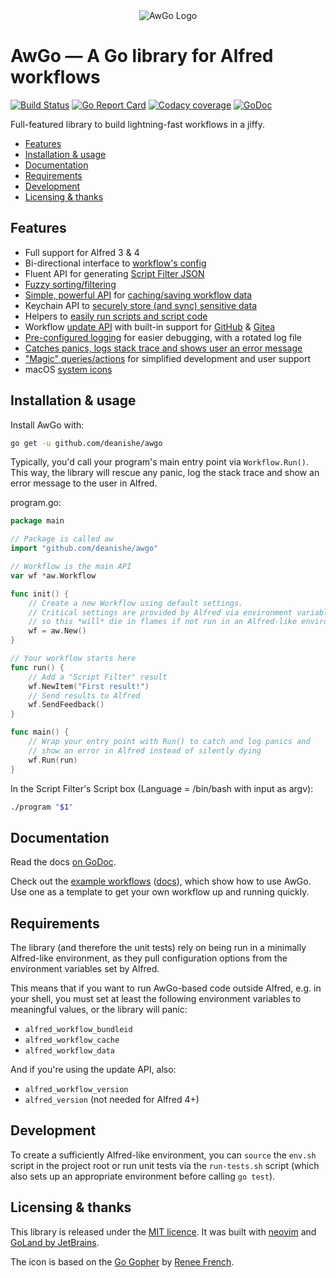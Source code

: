 
<div align="center">
    <img src="https://raw.githubusercontent.com/deanishe/awgo/master/Icon.png" alt="AwGo Logo" title="AwGo Logo">
</div>

AwGo — A Go library for Alfred workflows
========================================

[![Build Status][ghaction-status-icon]][ghaction-link]
[![Go Report Card][goreport-icon]][goreport-link]
[![Codacy coverage][coverage-icon]][codacy-link]
[![GoDoc][godoc-icon]][godoc-link]

<!--
[![Build Status][azure-status-icon]][azure-link]
[![Build Status][travis-icon]][travis-link]
[![Codacy Quality][codacy-quality-icon]][codacy-link]
[![Coverage Status][coveralls-icon]][coveralls-link]
-->


Full-featured library to build lightning-fast workflows in a jiffy.

- [Features](#features)
- [Installation & usage](#installation--usage)
- [Documentation](#documentation)
- [Requirements](#requirements)
- [Development](#development)
- [Licensing & thanks](#licensing--thanks)


Features
--------

- Full support for Alfred 3 & 4
- Bi-directional interface to [workflow's config][config]
- Fluent API for generating [Script Filter JSON][feedback]
- [Fuzzy sorting/filtering][fuzzy]
- [Simple, powerful API][cache-api] for [caching/saving workflow data][cache]
- Keychain API to [securely store (and sync) sensitive data][keychain]
- Helpers to [easily run scripts and script code][scripts]
- Workflow [update API][update] with built-in support for [GitHub][update-github] & [Gitea][update-gitea]
- [Pre-configured logging][logging] for easier debugging, with a rotated log file
- [Catches panics, logs stack trace and shows user an error message][run]
- ["Magic" queries/actions][magic] for simplified development and user support
- macOS [system icons][icons]


Installation & usage
--------------------

Install AwGo with:

```sh
go get -u github.com/deanishe/awgo
```

Typically, you'd call your program's main entry point via `Workflow.Run()`.
This way, the library will rescue any panic, log the stack trace and show
an error message to the user in Alfred.

program.go:

```go
package main

// Package is called aw
import "github.com/deanishe/awgo"

// Workflow is the main API
var wf *aw.Workflow

func init() {
    // Create a new Workflow using default settings.
    // Critical settings are provided by Alfred via environment variables,
    // so this *will* die in flames if not run in an Alfred-like environment.
    wf = aw.New()
}

// Your workflow starts here
func run() {
    // Add a "Script Filter" result
    wf.NewItem("First result!")
    // Send results to Alfred
    wf.SendFeedback()
}

func main() {
    // Wrap your entry point with Run() to catch and log panics and
    // show an error in Alfred instead of silently dying
    wf.Run(run)
}
```

In the Script Filter's Script box (Language = /bin/bash with input as
argv):

```sh
./program "$1"
```

Documentation
-------------

Read the docs [on GoDoc][godoc].

Check out the [example workflows][examples-code] ([docs][examples-docs]), which
show how to use AwGo. Use one as a template to get your own workflow up and
running quickly.


Requirements
------------

The library (and therefore the unit tests) rely on being run in a minimally
Alfred-like environment, as they pull configuration options from the environment
variables set by Alfred.

This means that if you want to run AwGo-based code outside Alfred, e.g. in your
shell, you must set at least the following environment variables to meaningful
values, or the library will panic:

- `alfred_workflow_bundleid`
- `alfred_workflow_cache`
- `alfred_workflow_data`

And if you're using the update API, also:

- `alfred_workflow_version`
- `alfred_version` (not needed for Alfred 4+)


Development
-----------

To create a sufficiently Alfred-like environment, you can `source` the `env.sh`
script in the project root or run unit tests via the `run-tests.sh` script
(which also sets up an appropriate environment before calling `go test`).


Licensing & thanks
------------------

This library is released under the [MIT licence][licence]. It was built with
[neovim][neovim] and [GoLand by JetBrains][jetbrains].

The icon is based on the [Go Gopher][gopher] by [Renee French][renee].


[alfred]: https://www.alfredapp.com/
[licence]: ./LICENCE
[godoc]: https://godoc.org/github.com/deanishe/awgo
[gopher]: https://blog.golang.org/gopher
[renee]: http://reneefrench.blogspot.com
[config]: https://godoc.org/github.com/deanishe/awgo#Config
[feedback]: https://godoc.org/github.com/deanishe/awgo#Feedback.NewItem
[fuzzy]: https://godoc.org/github.com/deanishe/awgo/fuzzy
[cache]: https://godoc.org/github.com/deanishe/awgo#hdr-Storing_data
[cache-api]: https://godoc.org/github.com/deanishe/awgo#Cache
[run]: https://godoc.org/github.com/deanishe/awgo#Run
[keychain]: https://godoc.org/github.com/deanishe/awgo/keychain
[scripts]: https://godoc.org/github.com/deanishe/awgo/util#hdr-Scripting
[update]: https://godoc.org/github.com/deanishe/awgo/update
[update-github]: https://godoc.org/github.com/deanishe/awgo/update#GitHub
[update-gitea]: https://godoc.org/github.com/deanishe/awgo/update#Gitea
[logging]: https://godoc.org/github.com/deanishe/awgo#hdr-Logging
[magic]: https://godoc.org/github.com/deanishe/awgo#MagicAction
[icons]: https://godoc.org/github.com/deanishe/awgo#Icon
[examples-code]: https://github.com/deanishe/awgo/tree/master/_examples
[examples-docs]: https://godoc.org/github.com/deanishe/awgo/_examples
[jetbrains]: https://www.jetbrains.com/?from=deanishe/awgo
[neovim]: https://neovim.io/

[godoc-icon]: https://godoc.org/github.com/deanishe/awgo?status.svg
[godoc-link]: https://godoc.org/github.com/deanishe/awgo
[goreport-link]: https://goreportcard.com/report/github.com/deanishe/awgo
[goreport-icon]: https://goreportcard.com/badge/github.com/deanishe/awgo
[azure-status-icon]: https://img.shields.io/azure-devops/build/deanishe/6cd8e4fe-7366-4485-aea6-e9d75e7757b2/1
[azure-link]: https://dev.azure.com/deanishe/AwGo/_build
[ghaction-status-icon]: https://github.com/deanishe/awgo/workflows/Go/badge.svg
[ghaction-link]: https://github.com/deanishe/awgo/actions?query=workflow%3AGo
[coverage-icon]: https://img.shields.io/codacy/coverage/e785f7b0e830468da6fa2856d62e59ab?color=brightgreen
[codacy-link]: https://www.codacy.com/app/deanishe/awgo

<!--
[travis-status-icon]: https://img.shields.io/travis/deanishe/awgo
[travis-link]: https://travis-ci.org/deanishe/awgo
[codacy-quality-icon]: https://api.codacy.com/project/badge/Grade/e785f7b0e830468da6fa2856d62e59ab
[codacy-coverage-icon]: https://api.codacy.com/project/badge/Coverage/e785f7b0e830468da6fa2856d62e59ab
[coveralls-icon]: https://coveralls.io/repos/github/deanishe/awgo/badge.svg?branch=master&v3
[coveralls-link]: https://coveralls.io/github/deanishe/awgo?branch=master
[travis-icon]: https://travis-ci.org/deanishe/awgo.svg?branch=master
-->
